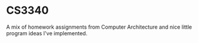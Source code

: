 # CS3340
A mix of homework assignments from Computer Architecture and nice little program ideas I've implemented.
